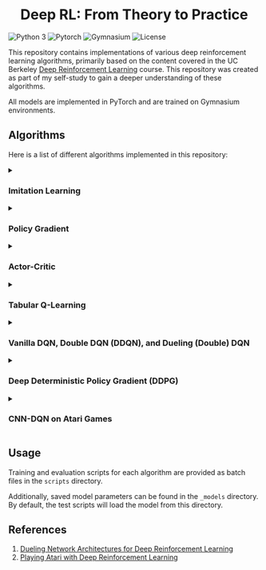 <h1 align="center">Deep RL: From Theory to Practice</h1>

![Python 3](https://img.shields.io/badge/Python-3.11-blue.svg)
![Pytorch](https://img.shields.io/badge/Pytorch-2.6.0-red.svg)
![Gymnasium](https://img.shields.io/badge/Gymnasium-1.1.1-yellow.svg)
![License](https://img.shields.io/badge/License-MIT-green.svg)

This repository contains implementations of various deep reinforcement learning algorithms, primarily based on the content covered in the UC Berkeley [Deep Reinforcement Learning](https://rail.eecs.berkeley.edu/deeprlcourse/) course. 
This repository was created as part of my self-study to gain a deeper understanding of these algorithms.

All models are implemented in PyTorch and are trained on Gymnasium environments.

## Algorithms

Here is a list of different algorithms implemented in this repository:

<details>
  <summary><h3>Imitation Learning</h3></summary>
  
  Behavioral Cloning (BC) and DAgger algorithms are implemented in this section. The code for this part of the project is largely adapted from UC Berkeley [Homework 1](https://github.com/berkeleydeeprlcourse/homework_fall2023/tree/main/hw1).
  TODO sections from the original homework have been completed, some modifications have been made for simplicity, and the code has been updated to work with Gymnasium instead of Gym.
  
  **Results** \
  In the Half Cheetah task, Behavioral Cloning performs quite well, achieving nearly 80% of the expert’s performance. 
  However, in other tasks —particularly Walker2d, which seems to be more complicated than the others— it performs very poorly. 
  In general, it is evident that DAgger outperforms BC in all tasks by addressing the distributional shift problem.

  <p align="center">
    <img src="https://github.com/NegarMov/DRL_Algorithms/blob/master/_assets/graphs/Imitation%20Learning.jpg" alt="BC vs. DAgger" width="600"/>
  </p>
    
</details>

<details>
  <summary><h3>Policy Gradient</h3></summary>

  In this section, the REINFORCE algorithm is implemented. 
  This algorithm works for both discrete and continuous action spaces. 
  For discrete action spaces, the model learns to represent a categorical distribution, while for continuous action spaces, it learns to represent a normal distribution over actions.
  
  **Results** \
  Training reward plot for the HalfCheetah environment:

  <p align="center">
    <img src="https://github.com/NegarMov/DRL_Algorithms/blob/master/_assets/graphs/HalfCheetah_PG.png" alt="Policy Gradient Training Rewards" width="300"/>
  </p>
  
  Policy Gradient in action on the HalfCheetah environment:
  
  <p align="center">
    <img src="https://github.com/NegarMov/DRL_Algorithms/blob/master/_assets/videos/HalfCheetah_PG.gif" alt="Policy Gradient HalfCheetah Video" width="250"/>
  </p>
    
</details>

<details>
  <summary><h3>Actor-Critic</h3></summary>
  
  This section implements an Actor-Critic method and uses Generalized Advantage Estimation (GAE) to reduce variance in the policy gradient estimates.
  
  We can efficiently implement the generalized advantage estimator by recursively computing:

  <p align="center">
    $A^\pi(s_t, a_t)\approx\delta_t=r(s_t, a_t)+\gamma V_\phi^\pi(s_{t+1})-V_\phi^\pi(s_{t})$
    <br>
    $A_{GAE}^\pi(s_t, a_t)=\delta_t+\gamma\lambda A_{GAE}^\pi(s_{t+1}, a_{t+1})$
  </p>
  
  **Results** \
  Training reward plot for the HalfCheetah environment:
  
  <p align="center">
    <img src="https://github.com/NegarMov/DRL_Algorithms/blob/master/_assets/graphs/HalfCheetah_Actor-Critic.png" alt="Actor-Critic Training Rewards" width="300"/>
  </p>
  
  Actor-Critic in action on the HalfCheetah environment:
    
  <p align="center">
    <img src="https://github.com/NegarMov/DRL_Algorithms/blob/master/_assets/videos/HalfCheetah_Actor-Critic.gif" alt="Actor-Critic HalfCheetah Video" width="250"/>
  </p>
    
</details>

<details>
  <summary><h3>Tabular Q-Learning</h3></summary>
  
  This algorithm uses a Q-table to store action values, making it suitable only for environments with small discrete state spaces. 
  During training, actions are chosen using an epsilon-greedy policy to balance exploration and exploitation. 
  Additionally, learning rate decay is employed to achieve more stable convergence.
  
  **Results** \
  Training reward plots for the FrozenLake environment:

  <table align="center">
      <tr>
          <th>Slippery</th>
          <th>Non-slippery</th>
      </tr>
      <tr>
          <td>
              <img src="https://github.com/NegarMov/DRL_Algorithms/blob/master/_assets/graphs/FrozenLake_slippery_Q%20Learning.png?raw=true" alt="Slippery" width="350">
          </td>
          <td>
              <img src="https://github.com/NegarMov/DRL_Algorithms/blob/master/_assets/graphs/FrozenLake_Q%20Learning.png?raw=true" alt="Non-slippery" width="350">
          </td>
      </tr>
  </table>

</details>

<details>
  <summary><h3>Vanilla DQN, Double DQN (DDQN), and Dueling (Double) DQN</h3></summary>
  
  In this section, three variants of the DQN algorithm are implemented and a target network is utilized in all cases to stabilize learning. 
  
  **DDQN** improves DQN by decoupling action selection from action evaluation, hence reducing the potential for overestimation.
  
  **Dueling DQN** splits the Q-values in two different components, the value function V(s) and the advantage function A(s, a):
  <p align="center">
    $Q(s, a) = V(s) + A(s, a)$
  </p>
  To achieve this, the same neural network splits its last layer in two parts, one of them to estimate V(s) and the other one to estimate A(s, a).
  However, the problem posed by this approach is that given the function Q, we cannot uniquely determine the values of V and A.
  To address this issue of identifiability, we can force the advantage function estimator to have zero advantage at the chosen action<sup>1</sup>.
  <p align="center">
    $Q(s, a) = V(s) + (A(s, a) - max_{a'}{A(s, a')})$
  </p>
  Or alternatively:
  <p align="center">
    $Q(s, a) = V(s) + (A(s, a) - \frac{1}{|A|}\sum_{a'}{A(s, a')})$
  </p>
  
  **Results** \
  The following table compares training rewards for Vanilla DQN, DDQN, and Dueling DQN on the CartPole environment:
  
  <table align="center">
      <tr>
          <th>Vanilla DQN</th>
          <th>DDQN</th>
          <th>Dueling DQN</th>
      </tr>
      <tr>
          <td>
              <img src="https://github.com/NegarMov/DRL_Algorithms/blob/master/_assets/graphs/Cartpole_DQN.png" alt="DQN" width="350">
          </td>
          <td>
              <img src="https://github.com/NegarMov/DRL_Algorithms/blob/master/_assets/graphs/Cartpole_Double DQN.png" alt="DDQN" width="350">
          </td>
          <td>
              <img src="https://github.com/NegarMov/DRL_Algorithms/blob/master/_assets/graphs/Cartpole_Dueling DQN.png" alt="Dueling DQN" width="350">
          </td>
      </tr>
  </table>

  Please note that the best-performing model (based on training and evaluation runs) is selected and saved as the final model (indicated by a dashed red line).
  
  Dueling DQN in action on the CartPole environment:
  
  <p align="center">
    <img src="https://github.com/NegarMov/DRL_Algorithms/blob/master/_assets/videos/Cartpole_Dueling DQN.gif" alt="Dueling DQN CartPole Video" width="300"/>
  </p>
    
</details>

<details>
  <summary><h3>Deep Deterministic Policy Gradient (DDPG)</h3></summary>
  
  One of the main drawbacks of DQN is its inability to operate in environments with a continuous action space. 
  The primary challenge lies in obtaining the argmax over actions to find the optimal action, which is not feasible in continuous action spaces. 
  DDPG addresses this by learning a policy $`\mu(s)`$ such that:
  <p align="center">
    $max_a Q(s, a) \approx Q(s, \mu(s))$
  </p>
  In this implementation, both actor and critic networks utilize target networks. These networks are synchronized with the main network using Polyak soft updates. 
  Also, action exploration is achieved by adding random normal noise to the actions. 
  Additionally, to prevent overfitting, warmup episodes are executed before the start of training, and dropout is employed in the critic network.
  
  This implementation is based on the pseudocode described in [OpenAI Spinning Up](https://spinningup.openai.com/en/latest/algorithms/ddpg.html).
  
  **Results** \
  Training reward plot on the Pendulum environment:
  
  <p align="center">
    <img src="https://github.com/NegarMov/DRL_Algorithms/blob/master/_assets/graphs/Pendulum_DDPG.png" alt="DDPG Training Rewards" width="300"/>
  </p>
  
  DDPG in action on the Pendulum environment:
  
  <p align="center">
    <img src="https://github.com/NegarMov/DRL_Algorithms/blob/master/_assets/videos/Pendulum_DDPG.gif" alt="DDPG Pendulum Video" width="300"/>
  </p>
    
</details>

<details>
  <summary><h3>CNN-DQN on Atari Games</h3></summary>
  
  This algorithm combines the dueling DQN method from the previous section with convolutional neural networks to solve Atari environments. 
  The dueling model architecture and hyperparameters are adapted from [bhctsntrk/OpenAIPong-DQN](https://github.com/bhctsntrk/OpenAIPong-DQN).
  
  **Preprocessing**
  To decrease computational cost and prepare the frames for input to the model, various preprocessing steps are applied using Gymnasium wrappers. 
  These preprocessing steps are similar to those described in "Playing Atari with Deep Reinforcement Learning"<sup>2</sup>. Specifically:
  - Frames are converted to grayscale.
  - Frames are resized and cropped to reducing computational cost and focus on the playing area.
  - Every 4th frame is skipped, and each input to the Q-function consists of 4 stacked frames to address partial observability of the environment.
  
  Additionally, 3 game-specific wrappers can be utilized in the implemented code; however, they are all disabled for the Pong game:
  - Clip reward: Clips the rewards to (-1, 1).
  - Episodic life: Ends an episode on life loss.
  - Fire reset: Some games (such as Breakout) require the player to press 'Fire' for the game to start. This wrapper performs the 'Fire' action on each environment reset.
  
  **Results** \
  Training reward plot on the Pong game:
  
  <p align="center">
    <img src="https://github.com/NegarMov/DRL_Algorithms/blob/master/_assets/graphs/Pong_CNN-DQN.png" alt="CNN-DQN Training Rewards" width="500"/>
  </p>
  
  CNN-DQN in action on the Pong game:
  
  <p align="center">
    <img src="https://github.com/NegarMov/DRL_Algorithms/blob/master/_assets/videos/Pong_CNN-DQN.gif" alt="CNN-DQN Pong Video" width="300"/>
  </p>
    
</details>

## Usage
Training and evaluation scripts for each algorithm are provided as batch files in the `scripts` directory.

Additionally, saved model parameters can be found in the  `_models` directory. By default, the test scripts will load the model from this directory.

## References
1. [Dueling Network Architectures for Deep Reinforcement Learning](https://arxiv.org/pdf/1511.06581.pdf)
2. [Playing Atari with Deep Reinforcement Learning](https://www.cs.toronto.edu/~vmnih/docs/dqn.pdf)
